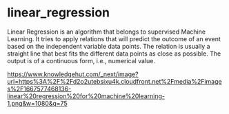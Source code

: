 # linear_regression
Linear Regression is an algorithm that belongs to supervised Machine Learning. It tries to apply relations that will predict the outcome of an event based on the independent variable data points. The relation is usually a straight line that best fits the different data points as close as possible. The output is of a continuous form, i.e., numerical value. 

https://www.knowledgehut.com/_next/image?url=https%3A%2F%2Fd2o2utebsixu4k.cloudfront.net%2Fmedia%2Fimages%2F1667577468136-linear%20regression%20for%20machine%20learning-1.png&w=1080&q=75
